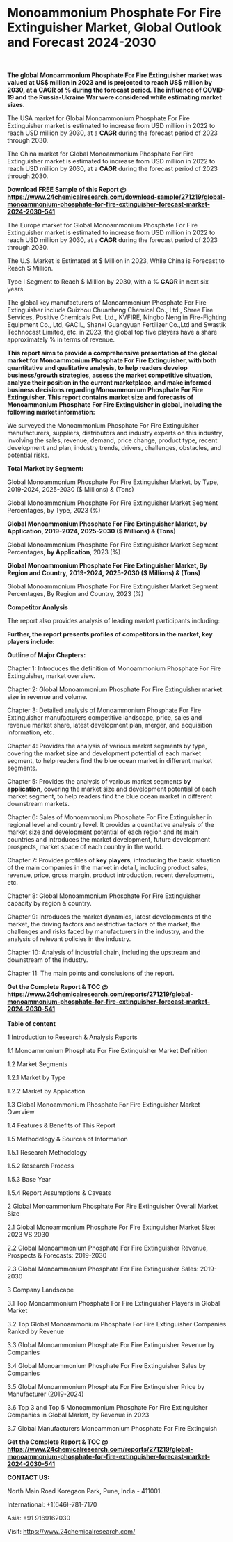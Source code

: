 <h1>Monoammonium Phosphate For Fire Extinguisher Market, Global Outlook and Forecast 2024-2030</h1><br/><p><strong>The global Monoammonium Phosphate For Fire Extinguisher market was valued at US$ million in 2023 and is projected to reach US$ million by 2030, at a <strong>CAGR</strong> of % during the forecast period. The influence of COVID-19 and the Russia-Ukraine War were considered while estimating market sizes.</strong></p><p>The USA market for Global Monoammonium Phosphate For Fire Extinguisher market is estimated to increase from USD million in 2022 to reach USD million by 2030, at a <strong>CAGR</strong> during the forecast period of 2023 through 2030.</p><p>The China market for Global Monoammonium Phosphate For Fire Extinguisher market is estimated to increase from USD million in 2022 to reach USD million by 2030, at a <strong>CAGR</strong> during the forecast period of 2023 through 2030.</p><div><b>Download FREE Sample of this Report @ <a href="https://www.24chemicalresearch.com/download-sample/271219/global-monoammonium-phosphate-for-fire-extinguisher-forecast-market-2024-2030-541">https://www.24chemicalresearch.com/download-sample/271219/global-monoammonium-phosphate-for-fire-extinguisher-forecast-market-2024-2030-541</a></b></div><p>The Europe market for Global Monoammonium Phosphate For Fire Extinguisher market is estimated to increase from USD million in 2022 to reach USD million by 2030, at a <strong>CAGR</strong> during the forecast period of 2023 through 2030.</p><p>The U.S. Market is Estimated at $ Million in 2023, While China is Forecast to Reach $ Million.</p><p>Type I Segment to Reach $ Million by 2030, with a % <strong>CAGR</strong> in next six years.</p><p>The global key manufacturers of Monoammonium Phosphate For Fire Extinguisher include Guizhou Chuanheng Chemical Co., Ltd., Shree Fire Services, Positive Chemicals Pvt. Ltd., KVFIRE, Ningbo Nenglin Fire-Fighting Equipment Co., Ltd, GACIL, Shanxi Guangyuan Fertilizer Co.,Ltd and Swastik Technocast Limited, etc. in 2023, the global top five players have a share approximately % in terms of revenue.</p><p><strong>This report aims to provide a comprehensive presentation of the global market for Monoammonium Phosphate For Fire Extinguisher, with both quantitative and qualitative analysis, to help readers develop business/growth strategies, assess the market competitive situation, analyze their position in the current marketplace, and make informed business decisions regarding Monoammonium Phosphate For Fire Extinguisher. This report contains market size and forecasts of Monoammonium Phosphate For Fire Extinguisher in global, including the following market information:</strong></p><p>We surveyed the Monoammonium Phosphate For Fire Extinguisher manufacturers, suppliers, distributors and industry experts on this industry, involving the sales, revenue, demand, price change, product type, recent development and plan, industry trends, drivers, challenges, obstacles, and potential risks.</p><p><strong>Total Market by Segment:</strong></p><p>Global Monoammonium Phosphate For Fire Extinguisher Market, by Type, 2019-2024, 2025-2030 ($ Millions) & (Tons)</p><p>Global Monoammonium Phosphate For Fire Extinguisher Market Segment Percentages, by Type, 2023 (%)</p><p><strong>Global Monoammonium Phosphate For Fire Extinguisher Market, <strong>by Application</strong>, 2019-2024, 2025-2030 ($ Millions) & (Tons)</strong></p><p>Global Monoammonium Phosphate For Fire Extinguisher Market Segment Percentages, <strong>by Application</strong>, 2023 (%)</p><p><strong>Global Monoammonium Phosphate For Fire Extinguisher Market, By Region and Country, 2019-2024, 2025-2030 ($ Millions) & (Tons)</strong></p><p>Global Monoammonium Phosphate For Fire Extinguisher Market Segment Percentages, By Region and Country, 2023 (%)</p><p><strong>Competitor Analysis</strong></p><p>The report also provides analysis of leading market participants including:</p><p><strong>Further, the report presents profiles of competitors in the market, <strong>key players</strong> include:</strong></p><p><strong>Outline of Major Chapters:</strong></p><p>Chapter 1: Introduces the definition of Monoammonium Phosphate For Fire Extinguisher, market overview.</p><p>Chapter 2: Global Monoammonium Phosphate For Fire Extinguisher market size in revenue and volume.</p><p>Chapter 3: Detailed analysis of Monoammonium Phosphate For Fire Extinguisher manufacturers competitive landscape, price, sales and revenue market share, latest development plan, merger, and acquisition information, etc.</p><p>Chapter 4: Provides the analysis of various market segments by type, covering the market size and development potential of each market segment, to help readers find the blue ocean market in different market segments.</p><p>Chapter 5: Provides the analysis of various market segments <strong>by application</strong>, covering the market size and development potential of each market segment, to help readers find the blue ocean market in different downstream markets.</p><p>Chapter 6: Sales of Monoammonium Phosphate For Fire Extinguisher in regional level and country level. It provides a quantitative analysis of the market size and development potential of each region and its main countries and introduces the market development, future development prospects, market space of each country in the world.</p><p>Chapter 7: Provides profiles of <strong>key players</strong>, introducing the basic situation of the main companies in the market in detail, including product sales, revenue, price, gross margin, product introduction, recent development, etc.</p><p>Chapter 8: Global Monoammonium Phosphate For Fire Extinguisher capacity by region & country.</p><p>Chapter 9: Introduces the market dynamics, latest developments of the market, the driving factors and restrictive factors of the market, the challenges and risks faced by manufacturers in the industry, and the analysis of relevant policies in the industry.</p><p>Chapter 10: Analysis of industrial chain, including the upstream and downstream of the industry.</p><p>Chapter 11: The main points and conclusions of the report.</p><div><b>Get the Complete Report & TOC @ <a href="https://www.24chemicalresearch.com/reports/271219/global-monoammonium-phosphate-for-fire-extinguisher-forecast-market-2024-2030-541">https://www.24chemicalresearch.com/reports/271219/global-monoammonium-phosphate-for-fire-extinguisher-forecast-market-2024-2030-541</a></b></div><br><b>Table of content</b><p>1 Introduction to Research & Analysis Reports<br />
 
  1.1 Monoammonium Phosphate For Fire Extinguisher Market Definition<br />
 
  1.2 Market Segments<br />
 
  1.2.1 Market by Type<br />
 
  1.2.2 Market by Application<br />
 
  1.3 Global Monoammonium Phosphate For Fire Extinguisher Market Overview<br />
 
  1.4 Features & Benefits of This Report<br />
 
  1.5 Methodology & Sources of Information<br />
 
  1.5.1 Research Methodology<br />
 
  1.5.2 Research Process<br />
 
  1.5.3 Base Year<br />
 
  1.5.4 Report Assumptions & Caveats<br />
 
 2 Global Monoammonium Phosphate For Fire Extinguisher Overall Market Size<br />
 
  2.1 Global Monoammonium Phosphate For Fire Extinguisher Market Size: 2023 VS 2030<br />
 
  2.2 Global Monoammonium Phosphate For Fire Extinguisher Revenue, Prospects & Forecasts: 2019-2030<br />
 
  2.3 Global Monoammonium Phosphate For Fire Extinguisher Sales: 2019-2030<br />
 
 3 Company Landscape<br />
 
  3.1 Top Monoammonium Phosphate For Fire Extinguisher Players in Global Market<br />
 
  3.2 Top Global Monoammonium Phosphate For Fire Extinguisher Companies Ranked by Revenue<br />
 
  3.3 Global Monoammonium Phosphate For Fire Extinguisher Revenue by Companies<br />
 
  3.4 Global Monoammonium Phosphate For Fire Extinguisher Sales by Companies<br />
 
  3.5 Global Monoammonium Phosphate For Fire Extinguisher Price by Manufacturer (2019-2024)<br />
 
  3.6 Top 3 and Top 5 Monoammonium Phosphate For Fire Extinguisher Companies in Global Market, by Revenue in 2023<br />
 
  3.7 Global Manufacturers Monoammonium Phosphate For Fire Extinguish<br><div><b>Get the Complete Report & TOC @ <a href="https://www.24chemicalresearch.com/reports/271219/global-monoammonium-phosphate-for-fire-extinguisher-forecast-market-2024-2030-541">https://www.24chemicalresearch.com/reports/271219/global-monoammonium-phosphate-for-fire-extinguisher-forecast-market-2024-2030-541</a></b></div></p>
 
 <b>CONTACT US:</b><br>
 
 North Main Road Koregaon Park, Pune, India - 411001.<br/>
 
 International: +1(646)-781-7170<br/>
 
 Asia: +91 9169162030<br/>
 
 Visit: <a href="https://www.24chemicalresearch.com/">https://www.24chemicalresearch.com/</a>
 
 <br>